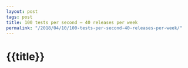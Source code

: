 ```yaml
---
layout: post
tags: post
title: 100 tests per second – 40 releases per week
permalink: "/2018/04/10/100-tests-per-second-40-releases-per-week/"
---
```


# {{title}}
